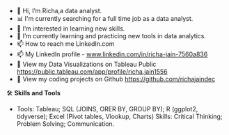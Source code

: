 - 👋 Hi, I’m Richa,a data analyst.
- 📊 I'm currently searching for a full time job as a data analyst.
- 👀 I’m interested in learning new skills.
- 🌱 I’m currently learning and practicing new tools in data analytics.
- 📫 How to reach me LinkedIn.com
- 📫 My LinkedIn profile - www.linkedin.com/in/richa-jain-7560a836
- 💞️ View my Data Visualizations on Tableau Public https://public.tableau.com/app/profile/richa.jain1556
- 👀 View my coding projects on Github https://github.com/richajaindec

🛠 **Skills and Tools**
- Tools: Tableau; SQL (JOINS, ORER BY, GROUP BY); R (ggplot2, tidyverse); Excel (Pivot tables, Vlookup, Charts)
  Skills: Critical Thinking; Problem Solving; Communication.
